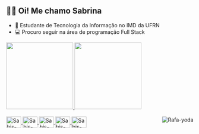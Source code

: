 ## 🙋‍♀️ Oi! Me chamo Sabrina
- 📗 Estudante de Tecnologia da Informação no IMD da UFRN
- 💻 Procuro seguir na área de programação Full Stack

<div>
  <a href="https://github.com/sabiss">
  <img height="180em" src="https://github-readme-stats.vercel.app/api?username=sabiss&show_icons=true&theme=dracula&include_all_commits=true&count_private=true"/>
  <img height="180em" src="https://github-readme-stats.vercel.app/api/top-langs/?username=sabiss&layout=compact&langs_count=7&theme=dracula"/>
</div>
<div style="display: inline_block"><br>
  <img align="center" alt="Sabis-ts" height="30" width="40" src="https://cdn.jsdelivr.net/gh/devicons/devicon@latest/icons/typescript/typescript-original.svg" />
  <img align="center" alt="Sabis-Angular" height="30" width="40" src="https://cdn.jsdelivr.net/gh/devicons/devicon@latest/icons/angular/angular-original.svg" />
  <img align="center" alt="Sabis-Html" height="30" width="40" src="https://cdn.jsdelivr.net/gh/devicons/devicon/icons/html5/html5-original-wordmark.svg">
  <img align="center" alt="Sabis-Css" height="30" width="40" src="https://cdn.jsdelivr.net/gh/devicons/devicon/icons/css3/css3-original-wordmark.svg">
  <img align="center" alt="Sabis-JavaScript" height="30" width="40" src="https://cdn.jsdelivr.net/gh/devicons/devicon/icons/javascript/javascript-original.svg">
  <img align="right" alt="Rafa-yoda" src="https://cdn.discordapp.com/attachments/795358919417397249/825430589581688872/hi.gif">
  
</div>
